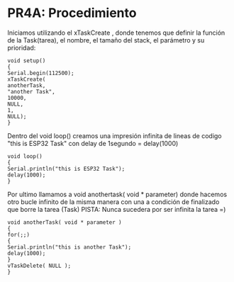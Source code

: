 # PR4A: Procedimiento
Iniciamos utilizando el xTaskCreate , donde tenemos que definir la función de la Task(tarea), el nombre, el tamaño del stack, el parámetro y su prioridad:
```
void setup()
{
Serial.begin(112500);
xTaskCreate(
anotherTask,
"another Task",
10000,
NULL,
1,
NULL);
}
```
Dentro del void loop() creamos una impresión infinita de lineas de codigo "this is ESP32 Task" con delay de 1segundo = delay(1000)
```
void loop()
{
Serial.println("this is ESP32 Task");
delay(1000);
}
```
Por ultimo llamamos a void anothertask( void * parameter) donde hacemos otro bucle infinito de la misma manera con una a condición de finalizado que borre la tarea (Task)
PISTA: Nunca sucedera por ser infinita la tarea =)
```
void anotherTask( void * parameter )
{
for(;;)
{
Serial.println("this is another Task");
delay(1000);
}
vTaskDelete( NULL );
}
```
